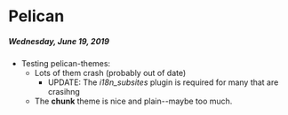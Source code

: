 # Pelican

##### Wednesday, June 19, 2019
- Testing pelican-themes:
	- Lots of them crash (probably out of date)
		- UPDATE: The *i18n_subsites* plugin is required for many that are crasihng
	- The **chunk** theme is nice and plain--maybe too much.

